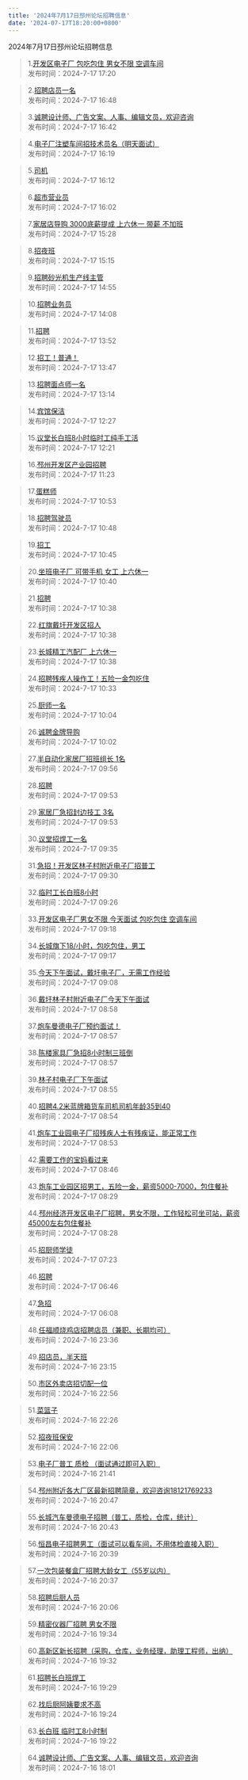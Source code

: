 ```yaml
---
title: '2024年7月17日邳州论坛招聘信息'
date: '2024-07-17T18:20:00+0800'
---
```

2024年7月17日邳州论坛招聘信息
<!--more-->
>1.[开发区电子厂 包吃包住 男女不限 空调车间](https://www.pzzc.net/forum.php?mod=viewthread&tid=10438975)<br>
>发布时间：2024-7-17 17:20

>2.[招聘店员一名](https://www.pzzc.net/forum.php?mod=viewthread&tid=10438968)<br>
>发布时间：2024-7-17 16:48

>3.[诚聘设计师、广告文案、人事、编辑文员，欢迎咨询](https://www.pzzc.net/forum.php?mod=viewthread&tid=10438966)<br>
>发布时间：2024-7-17 16:42

>4.[电子厂注塑车间招技术员名（明天面试）](https://www.pzzc.net/forum.php?mod=viewthread&tid=10438954)<br>
>发布时间：2024-7-17 16:19

>5.[司机](https://www.pzzc.net/forum.php?mod=viewthread&tid=10438952)<br>
>发布时间：2024-7-17 16:12

>6.[超市营业员](https://www.pzzc.net/forum.php?mod=viewthread&tid=10438951)<br>
>发布时间：2024-7-17 16:02

>7.[家居店导购   3000底薪提成  上六休一  带薪 不加班](https://www.pzzc.net/forum.php?mod=viewthread&tid=10438948)<br>
>发布时间：2024-7-17 15:28

>8.[招夜班](https://www.pzzc.net/forum.php?mod=viewthread&tid=10438945)<br>
>发布时间：2024-7-17 15:15

>9.[招聘砂光机生产线主管](https://www.pzzc.net/forum.php?mod=viewthread&tid=10438942)<br>
>发布时间：2024-7-17 14:55

>10.[招聘业务员](https://www.pzzc.net/forum.php?mod=viewthread&tid=10438932)<br>
>发布时间：2024-7-17 14:08

>11.[招聘](https://www.pzzc.net/forum.php?mod=viewthread&tid=10438929)<br>
>发布时间：2024-7-17 13:52

>12.[招工！普通！](https://www.pzzc.net/forum.php?mod=viewthread&tid=10438928)<br>
>发布时间：2024-7-17 13:47

>13.[招聘面点师一名](https://www.pzzc.net/forum.php?mod=viewthread&tid=10438922)<br>
>发布时间：2024-7-17 13:14

>14.[宾馆保洁](https://www.pzzc.net/forum.php?mod=viewthread&tid=10438918)<br>
>发布时间：2024-7-17 12:27

>15.[议堂长白班8小时临时工纯手工活](https://www.pzzc.net/forum.php?mod=viewthread&tid=10438917)<br>
>发布时间：2024-7-17 12:21

>16.[邳州开发区产业园招聘](https://www.pzzc.net/forum.php?mod=viewthread&tid=10438910)<br>
>发布时间：2024-7-17 11:23

>17.[蛋糕师](https://www.pzzc.net/forum.php?mod=viewthread&tid=10438895)<br>
>发布时间：2024-7-17 10:53

>18.[招聘驾驶员](https://www.pzzc.net/forum.php?mod=viewthread&tid=10438892)<br>
>发布时间：2024-7-17 10:48

>19.[招工](https://www.pzzc.net/forum.php?mod=viewthread&tid=10438890)<br>
>发布时间：2024-7-17 10:45

>20.[坐班电子厂 可带手机 女工 上六休一](https://www.pzzc.net/forum.php?mod=viewthread&tid=10438887)<br>
>发布时间：2024-7-17 10:40

>21.[招聘](https://www.pzzc.net/forum.php?mod=viewthread&tid=10438885)<br>
>发布时间：2024-7-17 10:38

>22.[红旗戴圩开发区招人](https://www.pzzc.net/forum.php?mod=viewthread&tid=10438884)<br>
>发布时间：2024-7-17 10:38

>23.[长城精工汽配厂 上六休一](https://www.pzzc.net/forum.php?mod=viewthread&tid=10438883)<br>
>发布时间：2024-7-17 10:38

>24.[招聘残疾人操作工！五险一金包吃住](https://www.pzzc.net/forum.php?mod=viewthread&tid=10438878)<br>
>发布时间：2024-7-17 10:33

>25.[厨师一名](https://www.pzzc.net/forum.php?mod=viewthread&tid=10438871)<br>
>发布时间：2024-7-17 10:04

>26.[诚聘金牌导购](https://www.pzzc.net/forum.php?mod=viewthread&tid=10438869)<br>
>发布时间：2024-7-17 10:02

>27.[半自动化家居厂招班组长 1名](https://www.pzzc.net/forum.php?mod=viewthread&tid=10438861)<br>
>发布时间：2024-7-17 09:56

>28.[招聘](https://www.pzzc.net/forum.php?mod=viewthread&tid=10438859)<br>
>发布时间：2024-7-17 09:53

>29.[家居厂急招封边技工  3名](https://www.pzzc.net/forum.php?mod=viewthread&tid=10438858)<br>
>发布时间：2024-7-17 09:53

>30.[议堂招焊工一名](https://www.pzzc.net/forum.php?mod=viewthread&tid=10438852)<br>
>发布时间：2024-7-17 09:35

>31.[急招！开发区林子村附近电子厂招普工](https://www.pzzc.net/forum.php?mod=viewthread&tid=10438848)<br>
>发布时间：2024-7-17 09:30

>32.[临时工长白班8小时](https://www.pzzc.net/forum.php?mod=viewthread&tid=10438845)<br>
>发布时间：2024-7-17 09:26

>33.[开发区电子厂男女不限 今天面试 包吃包住 空调车间](https://www.pzzc.net/forum.php?mod=viewthread&tid=10438842)<br>
>发布时间：2024-7-17 09:18

>34.[长城旗下18/小时，包吃包住，男工](https://www.pzzc.net/forum.php?mod=viewthread&tid=10438841)<br>
>发布时间：2024-7-17 09:17

>35.[今天下午面试，戴圩电子厂，无需工作经验](https://www.pzzc.net/forum.php?mod=viewthread&tid=10438836)<br>
>发布时间：2024-7-17 09:08

>36.[戴圩林子村附近电子厂今天下午面试](https://www.pzzc.net/forum.php?mod=viewthread&tid=10438833)<br>
>发布时间：2024-7-17 08:58

>37.[炮车曼德电子厂预约面试！](https://www.pzzc.net/forum.php?mod=viewthread&tid=10438831)<br>
>发布时间：2024-7-17 08:57

>38.[陈楼家具厂急招8小时制三班倒](https://www.pzzc.net/forum.php?mod=viewthread&tid=10438830)<br>
>发布时间：2024-7-17 08:57

>39.[林子村电子厂下午面试](https://www.pzzc.net/forum.php?mod=viewthread&tid=10438828)<br>
>发布时间：2024-7-17 08:55

>40.[招聘4.2米蓝牌箱货车司机司机年龄35到40](https://www.pzzc.net/forum.php?mod=viewthread&tid=10438826)<br>
>发布时间：2024-7-17 08:54

>41.[炮车工业园电子厂招残疾人士有残疾证，能正常工作](https://www.pzzc.net/forum.php?mod=viewthread&tid=10438825)<br>
>发布时间：2024-7-17 08:53

>42.[需要工作的宝妈看过来](https://www.pzzc.net/forum.php?mod=viewthread&tid=10438820)<br>
>发布时间：2024-7-17 08:46

>43.[炮车工业园区招男工，五险一金，薪资5000-7000，包住餐补](https://www.pzzc.net/forum.php?mod=viewthread&tid=10438817)<br>
>发布时间：2024-7-17 08:29

>44.[邳州经济开发区电子厂招聘，男女不限，工作轻松可坐可站，薪资45000左右包住餐补](https://www.pzzc.net/forum.php?mod=viewthread&tid=10438814)<br>
>发布时间：2024-7-17 08:28

>45.[招厨师学徒](https://www.pzzc.net/forum.php?mod=viewthread&tid=10438802)<br>
>发布时间：2024-7-17 07:23

>46.[招聘](https://www.pzzc.net/forum.php?mod=viewthread&tid=10438800)<br>
>发布时间：2024-7-17 06:46

>47.[急招](https://www.pzzc.net/forum.php?mod=viewthread&tid=10438796)<br>
>发布时间：2024-7-17 06:08

>48.[任福顺烧鸡店招聘店员（兼职、长期均可）](https://www.pzzc.net/forum.php?mod=viewthread&tid=10438784)<br>
>发布时间：2024-7-16 23:36

>49.[招店员，半天班](https://www.pzzc.net/forum.php?mod=viewthread&tid=10438780)<br>
>发布时间：2024-7-16 23:15

>50.[市区外卖店招切配一位](https://www.pzzc.net/forum.php?mod=viewthread&tid=10438779)<br>
>发布时间：2024-7-16 22:56

>51.[菜篮子](https://www.pzzc.net/forum.php?mod=viewthread&tid=10438775)<br>
>发布时间：2024-7-16 22:26

>52.[招夜班保安](https://www.pzzc.net/forum.php?mod=viewthread&tid=10438774)<br>
>发布时间：2024-7-16 22:06

>53.[电子厂普工 质检 （面试通过即可入职）](https://www.pzzc.net/forum.php?mod=viewthread&tid=10438768)<br>
>发布时间：2024-7-16 21:41

>54.[邳州附近各大厂区最新招聘简章，欢迎咨询18121769233](https://www.pzzc.net/forum.php?mod=viewthread&tid=10438749)<br>
>发布时间：2024-7-16 20:47

>55.[长城汽车曼德电子招聘（普工，质检，仓库，统计）](https://www.pzzc.net/forum.php?mod=viewthread&tid=10438748)<br>
>发布时间：2024-7-16 20:43

>56.[恒昌电子招聘男工（面试可以看车间，不用体检直接入职）](https://www.pzzc.net/forum.php?mod=viewthread&tid=10438746)<br>
>发布时间：2024-7-16 20:39

>57.[一次包装餐盒厂招聘大龄女工（55岁以内）](https://www.pzzc.net/forum.php?mod=viewthread&tid=10438745)<br>
>发布时间：2024-7-16 20:37

>58.[招聘后厨人员](https://www.pzzc.net/forum.php?mod=viewthread&tid=10438739)<br>
>发布时间：2024-7-16 20:06

>59.[精密仪器厂招聘   男女不限](https://www.pzzc.net/forum.php?mod=viewthread&tid=10438738)<br>
>发布时间：2024-7-16 19:34

>60.[高新区新长招聘（采购，仓库，业务经理，助理工程师，出纳）](https://www.pzzc.net/forum.php?mod=viewthread&tid=10438737)<br>
>发布时间：2024-7-16 19:32

>61.[招聘长白班焊工](https://www.pzzc.net/forum.php?mod=viewthread&tid=10438736)<br>
>发布时间：2024-7-16 19:29

>62.[找后厨阿姨要求不高](https://www.pzzc.net/forum.php?mod=viewthread&tid=10438733)<br>
>发布时间：2024-7-16 19:24

>63.[长白班  临时工8小时制](https://www.pzzc.net/forum.php?mod=viewthread&tid=10438732)<br>
>发布时间：2024-7-16 19:22

>64.[诚聘设计师、广告文案、人事、编辑文员，欢迎咨询](https://www.pzzc.net/forum.php?mod=viewthread&tid=10438723)<br>
>发布时间：2024-7-16 18:01

